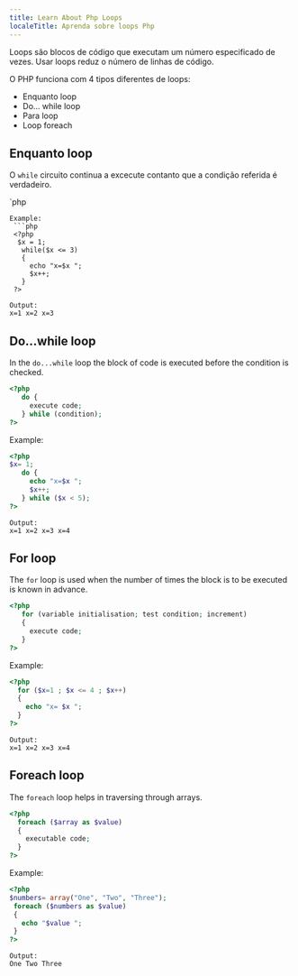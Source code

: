 ```yaml
---
title: Learn About Php Loops
localeTitle: Aprenda sobre loops Php
---
```

Loops são blocos de código que executam um número especificado de vezes. Usar loops reduz o número de linhas de código.

O PHP funciona com 4 tipos diferentes de loops:

*   Enquanto loop
*   Do… while loop
*   Para loop
*   Loop foreach

## Enquanto loop

O `while` circuito continua a excecute contanto que a condição referida é verdadeiro.

\`php  
```
Example: 
 ```php 
 <?php 
  $x = 1; 
   while($x <= 3) 
   { 
     echo "x=$x "; 
     $x++; 
   } 
 ?> 
 ``` 
 ``` 
 Output: 
 x=1 x=2 x=3 
 ``` 
 
 ## Do...while loop 
 
 In the `do...while` loop the block of code is executed before the condition is checked. 
 
  ```php 
 <?php 
     do { 
       execute code; 
     } while (condition); 
 ?> 
 ``` 
 Example: 
 
  ```php 
 <?php 
 $x= 1; 
     do { 
       echo "x=$x "; 
       $x++; 
     } while ($x < 5); 
 ?> 
 ``` 
 ``` 
 Output: 
 x=1 x=2 x=3 x=4 
 ``` 
 
 ## For loop 
 
 The `for` loop is used when the number of times the block is to be executed is known in advance. 
 
  ```php 
 <?php 
     for (variable initialisation; test condition; increment) 
     { 
       execute code; 
     } 
 ?> 
 ``` 
 Example: 
 
  ```php 
 <?php 
    for ($x=1 ; $x <= 4 ; $x++) 
    { 
      echo "x= $x "; 
    } 
 ?> 
 ``` 
 ``` 
 Output: 
 x=1 x=2 x=3 x=4 
 ``` 
 
 ## Foreach loop 
 
 The `foreach` loop helps in traversing through arrays. 
 
  ```php 
 <?php 
    foreach ($array as $value) 
    { 
      executable code; 
    } 
 ?> 
 ``` 
 Example: 
 
  ```php 
 <?php 
 $numbers= array("One", "Two", "Three"); 
   foreach ($numbers as $value) 
   { 
     echo "$value "; 
   } 
 ?> 
 ``` 
 ``` 
 Output: 
 One Two Three 

```